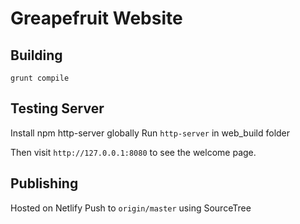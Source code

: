 # Greapefruit Website

## Building

`grunt compile`


## Testing Server

Install npm http-server globally
Run `http-server` in web_build folder

Then visit `http://127.0.0.1:8080` to see the welcome page.

## Publishing

Hosted on Netlify
Push to `origin/master` using SourceTree